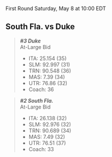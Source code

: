 First Round
Saturday, May 8 at 10:00 EDT
## South Fla. vs Duke

> ***#3 Duke***  
> At-Large Bid  
> - ITA: 25.154 (35)  
> - SLM: 92.997 (31)  
> - TRN: 90.548 (36)  
> - MAS: 7.39 (34)  
> - UTR: 76.86 (32)  
> - Coach: 36  

> ***#2 South Fla.***  
> At-Large Bid  
> - ITA: 26.138 (32)  
> - SLM: 92.976 (32)  
> - TRN: 90.689 (34)  
> - MAS: 7.49 (32)  
> - UTR: 76.51 (37)  
> - Coach: 33  
